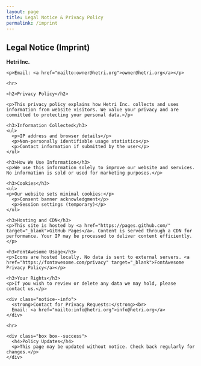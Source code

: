 ```yaml
---
layout: page
title: Legal Notice & Privacy Policy
permalink: /imprint
---
```

<style></style>
<section class="site-section" id="legal">
  <div class="container">
    <h1>Legal Notice (Imprint)</h1>
    <p><strong>Hetri Inc.</strong><br></p>

    <p>Email: <a href="mailto:owner@hetri.org">owner@hetri.org</a></p>

    <hr>

    <h2>Privacy Policy</h2>

    <p>This privacy policy explains how Hetri Inc. collects and uses information from website visitors. We value your privacy and are committed to protecting your personal data.</p>

    <h3>Information Collected</h3>
    <ul>
      <p>IP address and browser details</p>
      <p>Non-personally identifiable usage statistics</p>
      <p>Contact information if submitted by the user</p>
    </ul>

    <h3>How We Use Information</h3>
    <p>We use this information solely to improve our website and services. No information is sold or used for marketing purposes.</p>

    <h3>Cookies</h3>
    <ul>
    <p>Our website sets minimal cookies:</p>
      <p>Consent banner acknowledgment</p>
      <p>Session settings (temporary)</p>
    </ul>

    <h3>Hosting and CDN</h3>
    <p>This site is hosted by <a href="https://pages.github.com/" target="_blank">GitHub Pages</a>. Content is served through a CDN for performance. Your IP may be processed to deliver content efficiently.</p>

    <h3>FontAwesome Usage</h3>
    <p>Icons are hosted locally. No data is sent to external servers. <a href="https://fontawesome.com/privacy" target="_blank">FontAwesome Privacy Policy</a></p>

    <h3>Your Rights</h3>
    <p>If you wish to review or delete any data we may hold, please contact us.</p>

    <div class="notice--info">
      <strong>Contact for Privacy Requests:</strong><br>
      Email: <a href="mailto:info@hetri.org">info@hetri.org</a>
    </div>

    <hr>

    <div class="box box--success">
      <h4>Policy Updates</h4>
      <p>This page may be updated without notice. Check back regularly for changes.</p>
    </div>
  </div>
</section>

<script>
  document.addEventListener("DOMContentLoaded", () => {
    const sections = document.querySelectorAll("section#legal h3");
    sections.forEach(h => {
      h.style.cursor = "pointer";
      h.addEventListener("click", () => {
        const next = h.nextElementSibling;
        if (next && next.style) {
          next.style.display = next.style.display === "none" ? "block" : "none";
        }
      });
    });
  });
</script>

<style>
  section#legal ul {
    list-style-type: disc;
    margin-left: 1.5em;
  }
  section#legal h3:hover {
    color: #007acc;
  }
</style>
